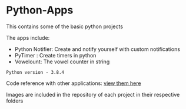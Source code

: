 # Python-Apps
This contains some of the basic python projects 

The apps include:

- Python Notifier: Create and notify yourself with custom notifications
- PyTimer : Create timers in python
- Vowelount: The vowel counter in string

``
Python version - 3.8.4
``

Code reference with other applications:
[view them here](https://www.instagram.com/python.hub/)

Images are included in the repository of each project in their respective folders
